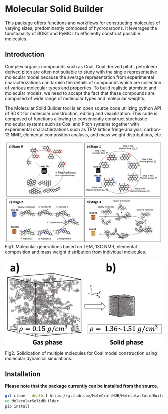 # Molecular Solid Builder

This package offers functions and workflows for constructing molecules of varying sizes, predominantly composed of hydrocarbons. It leverages the functionality of RDKit and PyMOL to efficiently construct possible molecules.

## Introduction

Complex organic compounds such as Coal, Coal derived pitch, petroluem derived pitch are often not suitable to study with the single representative molecular model because the average representation from experimental characterizations can tarnish the details of compounds which are collection of various molecular types and properties. To build realistic atomistic and molecular models, we need to accept the fact that these compounds are composed of wide range of molecular types and molecular weights.

The Molecular Solid Builder tool is an open source code utilizing python API of RDKit for molecular construction, editing and visualization. This code is composed of functions allowing to conveniently construct stochastic molecular systems such as Coal and Pitch systems together with experimental charactierzations such as TEM lattice fringe analysis, carbon-13 NMR, elemental composition analysis, and mass weight distributions, etc.


![plot](./Figures/Fig1_Molecular_Construction_Stages.png)
Fig1. Molecular generations based on TEM, 13C NMR, elemental composition and mass weight distribution from individual molecules.

![plot](./Figures/Fig2_Solidification_Coal.png)
Fig2. Solidication of multiple molecules for Coal model construction using molecular dynamics simulations.

## Installation
**Please note that the package currently can be installed from the source.**

```bash
git clone --depth 1 https://github.com/MoleCraftHUB/MolecularSolidBuilder.git 
cd MolecularSolidBuilder
pip install .
```

